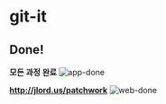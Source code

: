 # git-it

## Done!

**모든 과정 완료**
![app-done](https://user-images.githubusercontent.com/9030565/32731610-a80952c2-c8cd-11e7-8175-203164eadf1d.png)

**http://jlord.us/patchwork**
![web-done](https://user-images.githubusercontent.com/9030565/32731503-5f1819c2-c8cd-11e7-86dc-c7bcbe92a97c.png)